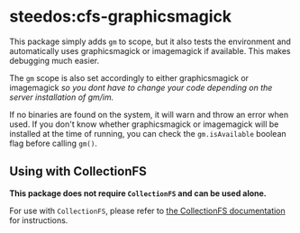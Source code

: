 steedos:cfs-graphicsmagick
=========================

This package simply adds `gm` to scope, but it also tests the environment and automatically uses graphicsmagick or imagemagick if available. This makes debugging much easier.

The `gm` scope is also set accordingly to either graphicsmagick or imagemagick *so you dont have to change your code depending on the server installation of gm/im.*

If no binaries are found on the system, it will warn and throw an error when used. If you don't know whether graphicsmagick or imagemagick will be installed at the time of running, you can check the `gm.isAvailable` boolean flag before calling `gm()`.

## Using with CollectionFS

**This package does not require `CollectionFS` and can be used alone.**

For use with `CollectionFS`, please refer to [the CollectionFS documentation](https://github.com/CollectionFS/Meteor-CollectionFS#image-manipulation) for instructions.
